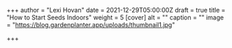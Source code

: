 +++
author = "Lexi Hovan"
date = 2021-12-29T05:00:00Z
draft = true
title = "How to Start Seeds Indoors"
weight = 5
[cover]
alt = ""
caption = ""
image = "https://blog.gardenplanter.app/uploads/thumbnail1.jpg"

+++

